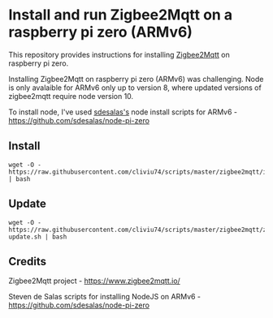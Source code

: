 # Install and run Zigbee2Mqtt on a raspberry pi zero (ARMv6)

This repository provides instructions for installing [Zigbee2Mqtt](https://www.zigbee2mqtt.io/) on raspberry pi zero.

Installing Zigbee2Mqtt on raspberry pi zero (ARMv6) was challenging. Node is only avalaible for ARMv6 only up to version 8, where updated versions of zigbee2mqtt require node version 10.

To install node, I've used [sdesalas's](https://github.com/sdesalas) node install scripts for ARMv6 - https://github.com/sdesalas/node-pi-zero

## Install

```
wget -O - https://raw.githubusercontent.com/cliviu74/scripts/master/zigbee2mqtt/install.sh | bash
```

## Update

```
wget -O - https://raw.githubusercontent.com/cliviu74/scripts/master/zigbee2mqtt/zigbee2mqtt-update.sh | bash
```

## Credits

Zigbee2Mqtt project - https://www.zigbee2mqtt.io/

Steven de Salas scripts for installing NodeJS on ARMv6 - https://github.com/sdesalas/node-pi-zero
